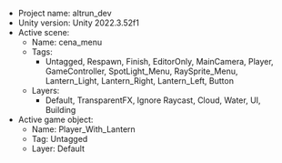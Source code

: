 <!-- UNITY CODE ASSIST INSTRUCTIONS START -->
- Project name: altrun_dev
- Unity version: Unity 2022.3.52f1
- Active scene:
  - Name: cena_menu
  - Tags:
    - Untagged, Respawn, Finish, EditorOnly, MainCamera, Player, GameController, SpotLight_Menu, RaySprite_Menu, Lantern_Light, Lantern_Right, Lantern_Left, Button
  - Layers:
    - Default, TransparentFX, Ignore Raycast, Cloud, Water, UI, Building
- Active game object:
  - Name: Player_With_Lantern
  - Tag: Untagged
  - Layer: Default
<!-- UNITY CODE ASSIST INSTRUCTIONS END -->